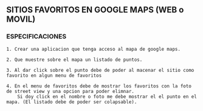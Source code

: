 
## SITIOS FAVORITOS EN GOOGLE MAPS (WEB o MOVIL)


### ESPECIFICACIONES

    1. Crear una aplicacion que tenga acceso al mapa de google maps.

    2. Que muestre sobre el mapa un listado de puntos.

    3. Al dar click sobre el punto debe de poder al macenar el sitio como favorito en algun menu de favoritos

    4. En el menu de favoritos debe de mostrar los favoritos con la foto de street view y una opcion para poder elimnar.
        Si doy click en el nombre o foto me debe mostrar el el punto en el mapa. (El listado debe de poder ser colapsable).

    

